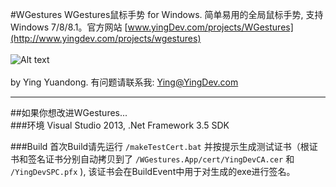 #WGestures
WGestures鼠标手势 for Windows.
简单易用的全局鼠标手势, 支持Windows 7/8/8.1。官方网站 [www.yingDev.com/projects/WGestures](http://www.yingdev.com/projects/wgestures) <br/>
<br/>
![Alt text](http://ww1.sinaimg.cn/mw690/8cc88963gw1ekaujcoaf5g20a006yq7f.gif) <br/>
<br/>
by Ying Yuandong. 有问题请联系我: Ying@YingDev.com

_______________________
##如果你想改进WGestures...  
###环境
Visual Studio 2013, .Net Framework 3.5 SDK

###Build
首次Build请先运行 `/makeTestCert.bat` 并按提示生成测试证书（根证书和签名证书分别自动拷贝到了  `/WGestures.App/cert/YingDevCA.cer` 和 `/YingDevSPC.pfx` ), 该证书会在BuildEvent中用于对生成的exe进行签名。
